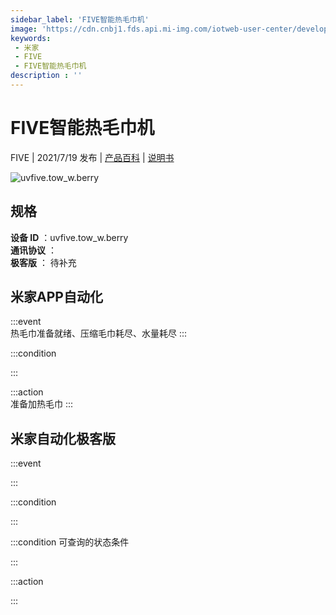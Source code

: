 ```yaml
---
sidebar_label: 'FIVE智能热毛巾机'
image: 'https://cdn.cnbj1.fds.api.mi-img.com/iotweb-user-center/developer_1679070061382lMEoRj1H.png?GalaxyAccessKeyId=AKVGLQWBOVIRQ3XLEW&Expires=9223372036854775807&Signature=K4HwM1mRQDqQ2bW7GMsbp4VVtE4='
keywords: 
 - 米家
 - FIVE
 - FIVE智能热毛巾机
description : ''
---
```

# FIVE智能热毛巾机

FIVE | 2021/7/19 发布 | [产品百科](https://home.mi.com/webapp/content/baike/product/index.html?model=uvfive.tow_w.berry/) | [说明书](https://home.mi.com/views/introduction.html?model=uvfive.tow_w.berry&region=cn)

![uvfive.tow_w.berry](https://cdn.cnbj1.fds.api.mi-img.com/iotweb-user-center/developer_1679070061382lMEoRj1H.png?GalaxyAccessKeyId=AKVGLQWBOVIRQ3XLEW&Expires=9223372036854775807&Signature=K4HwM1mRQDqQ2bW7GMsbp4VVtE4=)

## 规格  
> 
**设备 ID** ：uvfive.tow_w.berry  
**通讯协议** ：  
**极客版**  ： 待补充 


## 米家APP自动化  

:::event  
热毛巾准备就绪、压缩毛巾耗尽、水量耗尽
:::

:::condition  

:::

:::action   
准备加热毛巾
:::

## 米家自动化极客版  

:::event  

:::

:::condition  

:::

:::condition 可查询的状态条件  

:::

:::action  

:::

        
